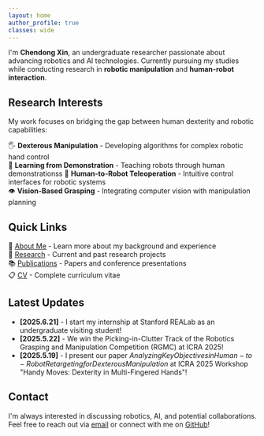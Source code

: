```yaml
---
layout: home
author_profile: true
classes: wide
---
```


I'm **Chendong Xin**, an undergraduate researcher passionate about advancing robotics and AI technologies. Currently pursuing my studies while conducting research in **robotic manipulation** and **human-robot interaction**.

## Research Interests

My work focuses on bridging the gap between human dexterity and robotic capabilities:

🖐️ **Dexterous Manipulation** - Developing algorithms for complex robotic hand control  
🧠 **Learning from Demonstration** - Teaching robots through human demonstrationss
🤖 **Human-to-Robot Teleoperation** - Intuitive control interfaces for robotic systems  
👁️ **Vision-Based Grasping** - Integrating computer vision with manipulation planning  

## Quick Links

📄 [About Me](/about/) - Learn more about my background and experience  
🔬 [Research](/research/) - Current and past research projects  
📚 [Publications](/publications/) - Papers and conference presentations  
📋 [CV](/cv/) - Complete curriculum vitae  

## Latest Updates

- **[2025.6.21]** - I start my internship at Stanford REALab as an undergraduate visiting student!
- **[2025.5.22]** - We win the Picking-in-Clutter Track of the Robotics Grasping and Manipulation Competition (RGMC) at ICRA 2025!
- **[2025.5.19]** - I present our paper $Analyzing Key Objectives in Human-to-Robot Retargeting for Dexterous Manipulation$ at ICRA 2025 Workshop "Handy Moves: Dexterity in Multi-Fingered Hands"!

## Contact

I'm always interested in discussing robotics, AI, and potential collaborations. Feel free to reach out via [email](mailto:xcd22@mails.tsinghua.edu.cn) or connect with me on [GitHub](https://github.com/Star-Xcd)!